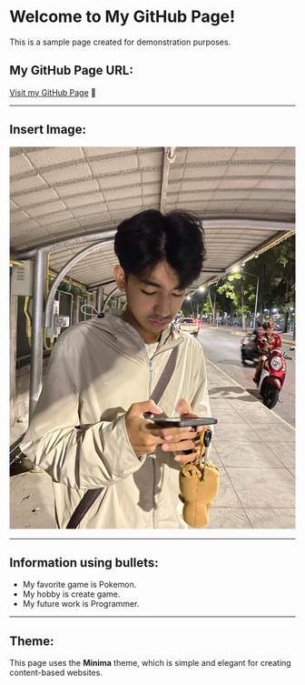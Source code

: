 # Welcome to My GitHub Page!

This is a sample page created for demonstration purposes.

## My GitHub Page URL:
[Visit my GitHub Page](https://<your-username>.github.io) 🎉

---

## Insert Image:
![oak](image.jpg)

---

## Information using bullets:
- My favorite game is Pokemon.
- My hobby is create game.
- My future work is Programmer.

---

## Theme:
This page uses the **Minima** theme, which is simple and elegant for creating content-based websites.
